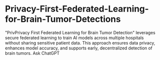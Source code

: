 # Privacy-First-Federated-Learning-for-Brain-Tumor-Detections
"PrivPrivacy First Federated Learning for Brain Tumor Detection" leverages secure federated learning to train AI models across multiple hospitals without sharing sensitive patient data. This approach ensures data privacy, enhances model accuracy, and supports early, decentralized detection of brain tumors.          Ask ChatGPT
